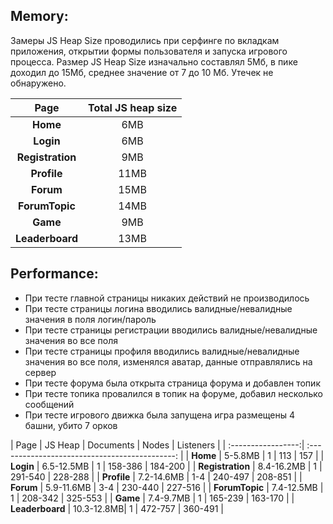 ## Memory:
Замеры JS Heap Size проводились при серфинге по вкладкам приложения, открытии формы пользователя и запуска игрового процесса. Размер JS Heap Size изначально составлял 5Мб, в пике доходил до 15Мб, среднее значение от 7 до 10 Мб. Утечек не обнаружено.

|        Page        | Total JS heap size                  |
| :-----------------:| :----------------------------------:|
|      **Home**      |               6MB                   |
|     **Login**      |               6MB                   |
|  **Registration**  |               9MB                   |
|    **Profile**     |               11MB                  |
|     **Forum**      |               15MB                  |
|   **ForumTopic**   |               14MB                  |
|     **Game**       |               9MB                   |
|  **Leaderboard**   |               13MB                  |


## Performance:
- При тесте главной страницы никаких действий не производилось
- При тесте страницы логина вводились валидные/невалидные значения в поля логин/пароль
- При тесте страницы регистрации вводились валидные/невалидные значения во все поля
- При тесте страницы профиля вводились валидные/невалидные значения во все поля, изменялся аватар, данные отправлялись на сервер
- При тесте форума была открыта страница форума и добавлен топик
- При тесте топика провалился в топик на форуме, добавил несколько сообщений
- При тесте игрового движка была запущена игра размещены 4 башни, убито 7 орков

|        Page        |  JS Heap   | Documents | Nodes   | Listeners   |
| :-----------------:| :--------------------------------------------: |
|      **Home**      |  5-5.8MB   |     1     | 113     | 157         |
|     **Login**      | 6.5-12.5MB |     1     | 158-386 | 184-200     |
|  **Registration**  | 8.4-16.2MB |     1     | 291-540 | 228-288     |
|    **Profile**     | 7.2-14.6MB |     1-4   | 240-497 | 208-851     |
|     **Forum**      | 5.9-11.6MB |     3-4   | 230-440 | 227-516     |
|   **ForumTopic**   | 7.4-12.5MB |     1     | 208-342 | 325-553     |
|     **Game**       | 7.4-9.7MB  |     1     | 165-239 | 163-170     |
|  **Leaderboard**   | 10.3-12.8MB|     1     | 472-757 | 360-491     |